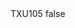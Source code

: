 <?xml version="1.0" encoding="UTF-8"?>
<CustomMetadata xmlns="http://soap.sforce.com/2006/04/metadata">
    <label>TXU105</label>
    <protected>false</protected>
</CustomMetadata>
